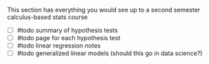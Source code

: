 This section has everything you would see up to a second semester calculus-based stats course

- [ ] #todo summary of hypothesis tests
- [ ] #todo page for each hypothesis test
- [ ] #todo linear regression notes
- [ ] #todo generalized linear models (should this go in data science?)

